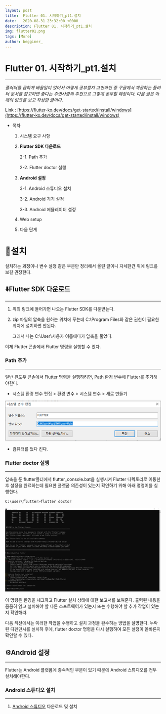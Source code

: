 ```yaml
---
layout: post
title:  Flutter 01. 시작하기_pt1.설치
date:   2020-08-31 23:32:00 +0000
description: Flutter 01. 시작하기_pt1.설치
img: flutter01.png
tags: [More]
author: begginer_
---
```


# Flutter 01. 시작하기_pt1.설치

---

 *플러터를 급하게 배울일이 있어서 어떻게 공부할지 고민하던 중 구글에서 제공하는 플러터 문서를 참고하면 좋다는 주변사람의 추천으로 그렇게 공부할 예정이다. 다음 글은 아래의 링크를 보고 작성한 글이다.*

Link : [https://flutter-ko.dev/docs/get-started/install/windows](https://flutter-ko.dev/docs/get-started/install/windows)

- 목차
    1. 시스템 요구 사항
    2. **Flutter SDK 다운로드**

        2-1. Path 추가

        2-2. Flutter doctor 실행

    3. **Android 설정**

        3-1. Android 스튜디오 설치

        3-2. Android 기기 설정

        3-3. Android 에뮬레이터 설정

    4. Web setup
    5. 다음 단계

# 🧐설치

 설치하는 과정이나 변수 설정 같은 부분만 정리해서 올린 글이니 자세한건 위에 링크를 보길 권장한다.

## ⬇️Flutter SDK 다운로드

---

1. 위의 링크에 들어가면 나오는 Flutter SDK를 다운받는다.
2. zip 파일의 압축을 원하는 위치에 푸는데 C:\Program Files와 같은 권한이 필요한 위치에 설치하면 안된다. 

    그래서 나는 C:\User\사용자 이름에다가 압축을 풀었다.

이제 Flutter 콘솔에서 Flutter 명령을 실행할 수 있다.

### Path 추가

---

 일반 윈도우 콘솔에서 Flutter 명령을 실행하려면, Path 환경 변수에 Flutter를 추가해야한다.

- 시스템 환경 변수 편집 > 환경 변수 > 시스템 변수 > 새로 만들기

<center><img src="/assets/img/flutter/01.png"></center>

- 컴퓨터를 껐다 킨다.

### Flutter doctor 실행

---

 압축을 푼 flutter폴더에서 flutter_console.bat을 실행시켜 Flutter 디렉토리로 이동한 후 설정을 완료하는데 필요한 플랫폼 의존성이 있는지 확인하기 위해 아래 명령어를 실행한다.

```
C:\user\flutter>flutter doctor
```

<center><img src="/assets/img/flutter/02.png"></center>

 이 명령은 환경을 체크하고 Flutter 설치 상태에 대한 보고서를 보여준다. 출력된 내용을 꼼꼼히 읽고 설치해야 할 다른 소프트웨어가 있는지 또는 수행해야 할 추가 작업이 있는지 확인해라.

다음 섹션에서는 이러한 작업을 수행하고 설치 과정을 완수하는 방법을 설명한다. 누락된 디펜던시를 설치하 후에, flutter doctor 명령을 다시 실행하여 모든 설정이 올바른지 확인할 수 있다.

## ⚙️Android 설정

---

Flutter는 Android 플랫폼에 종속적인 부분이 있기 때문에 Android 스튜디오를 전부 설치해야한다.

### Android 스튜디오 설치

---

1. [Android 스튜디오](https://developer.android.com/studio) 다운로드 및 설치